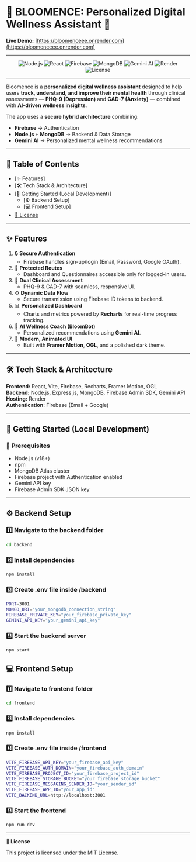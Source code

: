 

# 🌿 **BLOOMENCE: Personalized Digital Wellness Assistant 🧠**
**Live Demo:** [https://bloomenceee.onrender.com](https://bloomenceee.onrender.com)

---

<div align="center">

![Node.js](https://img.shields.io/badge/Node.js-18.x-green?logo=node.js)
![React](https://img.shields.io/badge/React-18-blue?logo=react)
![Firebase](https://img.shields.io/badge/Firebase-Auth-orange?logo=firebase)
![MongoDB](https://img.shields.io/badge/MongoDB-Atlas-green?logo=mongodb)
![Gemini AI](https://img.shields.io/badge/Gemini-AI-blueviolet?logo=google)
![Render](https://img.shields.io/badge/Hosted%20on-Render-black?logo=render)
![License](https://img.shields.io/badge/License-MIT-yellow)

</div>

---

Bloomence is a **personalized digital wellness assistant** designed to help users **track, understand, and improve their mental health** through clinical assessments — **PHQ-9 (Depression)** and **GAD-7 (Anxiety)** — combined with **AI-driven wellness insights**.

The app uses a **secure hybrid architecture** combining:
- **Firebase** → Authentication  
- **Node.js + MongoDB** → Backend & Data Storage  
- **Gemini AI** → Personalized mental wellness recommendations  

---

## 📑 **Table of Contents**

- [✨ Features]
- [🛠️ Tech Stack & Architecture]
- [🚀 Getting Started (Local Development)]
  - [⚙️ Backend Setup]
  - [💻 Frontend Setup]
- [📜 License](#-license)

---

## ✨ **Features**

1. 🔒 **Secure Authentication**
   - Firebase handles sign-up/login (Email, Password, Google OAuth).  
2. 🧭 **Protected Routes**
   - Dashboard and Questionnaires accessible only for logged-in users.  
3. 🧩 **Dual Clinical Assessment**
   - PHQ-9 & GAD-7 with seamless, responsive UI.  
4. ⚙️ **Dynamic Data Flow**
   - Secure transmission using Firebase ID tokens to backend.  
5. 📊 **Personalized Dashboard**
   - Charts and metrics powered by **Recharts** for real-time progress tracking.  
6. 🤖 **AI Wellness Coach (BloomBot)**
   - Personalized recommendations using **Gemini AI**.  
7. 💫 **Modern, Animated UI**
   - Built with **Framer Motion**, **OGL**, and a polished dark theme.  

---

## 🛠️ **Tech Stack & Architecture**

**Frontend:** React, Vite, Firebase, Recharts, Framer Motion, OGL  
**Backend:** Node.js, Express.js, MongoDB, Firebase Admin SDK, Gemini API  
**Hosting:** Render  
**Authentication:** Firebase (Email + Google)



---

## 🚀 **Getting Started (Local Development)**

### 🧩 **Prerequisites**

- Node.js (v18+)
- npm 
- MongoDB Atlas cluster
- Firebase project with Authentication enabled
- Gemini API key
- Firebase Admin SDK JSON key

---

## ⚙️ **Backend Setup**

### 1️⃣ Navigate to the backend folder
```bash
cd backend
```


### 2️⃣ Install dependencies
```bash
npm install
```
### 3️⃣ Create .env file inside /backend
```bash
PORT=3001
MONGO_URI="your_mongodb_connection_string"
FIREBASE_PRIVATE_KEY="your_firebase_private_key"
GEMINI_API_KEY="your_gemini_api_key"

```
### 4️⃣ Start the backend server
```bash
npm start
```
## 💻 Frontend Setup

### 1️⃣ Navigate to frontend folder
```bash
cd frontend
```


### 2️⃣ Install dependencies
```bash
npm install
```
### 3️⃣ Create .env file inside /frontend
```bash
VITE_FIREBASE_API_KEY="your_firebase_api_key"
VITE_FIREBASE_AUTH_DOMAIN="your_firebase_auth_domain"
VITE_FIREBASE_PROJECT_ID="your_firebase_project_id"
VITE_FIREBASE_STORAGE_BUCKET="your_firebase_storage_bucket"
VITE_FIREBASE_MESSAGING_SENDER_ID="your_sender_id"
VITE_FIREBASE_APP_ID="your_app_id"
VITE_BACKEND_URL=http://localhost:3001

```
### 4️⃣ Start the frontend
```bash
npm run dev
```
---
**📜 License**

This project is licensed under the MIT License.

